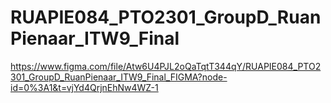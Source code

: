 ﻿# RUAPIE084_PTO2301_GroupD_RuanPienaar_ITW9_Final
 
 https://www.figma.com/file/Atw6U4PJL2oQaTqtT344qY/RUAPIE084_PTO2301_GroupD_RuanPienaar_ITW9_Final_FIGMA?node-id=0%3A1&t=vjYd4QrjnEhNw4WZ-1
